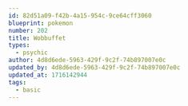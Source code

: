 ```yaml
---
id: 82d51a09-f42b-4a15-954c-9ce64cff3060
blueprint: pokemon
number: 202
title: Wobbuffet
types:
  - psychic
author: 4d8d6ede-5963-429f-9c2f-74b897007e0c
updated_by: 4d8d6ede-5963-429f-9c2f-74b897007e0c
updated_at: 1716142944
tags:
  - basic
---
```

